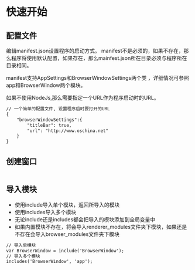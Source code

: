 ﻿# 快速开始

  <link rel="stylesheet" type="text/css" href="docs/css/common.css" />
  <script src="docs/js/string.js" type="text/javascript" charset="utf-8"></script>
  <script src="docs/js/template.js" type="text/javascript" charset="utf-8"></script>
  <script src="docs/js/start.js" type="text/javascript" charset="utf-8"></script>
 
  
## 配置文件

编辑manifest.json设置程序的启动方式。 manifest不是必须的，如果不存在，那么程序将使用默认配置，如果存在，那么mainfest.json所在目录必须与程序所在目录相同。
 
manifest支持AppSettings和BrowserWindowSettings两个类 ，详细情况可参照app和BrowserWindow两个模块。

如果不使用NodeJs,那么需要指定一个URL作为程序启动时的URL。
  
```html
// 一个简单的配置文件, 设置程序启时要打开的URL
{
	"browserWindowSettings":{
		"titleBar": true,
		"url": "http://www.oschina.net" 
	}
}
```


## 创建窗口

```html

```

## 导入模块
*  使用include导入单个模块，返回所导入的模块
*  使用includes导入多个模块
*  无论include还是includes都会把导入的模块添加到全局变量中
*  如果内置模块不存在，将会导入renderer_modules文件夹下模块，如果还是不存在会导入browser_modules文件夹下模块

```html
// 导入单模块
var BrowserWindow = include('BrowserWindow');
// 导入多个模块
includes('BrowserWindow', 'app');
```